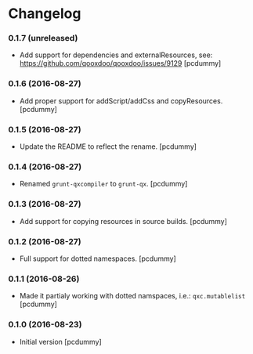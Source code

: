 # Changelog

### 0.1.7 (unreleased)

- Add support for dependencies and externalResources,
  see: https://github.com/qooxdoo/qooxdoo/issues/9129
  [pcdummy]

### 0.1.6 (2016-08-27)

- Add proper support for addScript/addCss and copyResources.
  [pcdummy]

### 0.1.5 (2016-08-27)

- Update the README to reflect the rename.
  [pcdummy]

### 0.1.4 (2016-08-27)

- Renamed `grunt-qxcompiler` to `grunt-qx`.
  [pcdummy]

### 0.1.3 (2016-08-27)

- Add support for copying resources in source builds.
  [pcdummy]

### 0.1.2 (2016-08-27)

- Full support for dotted namespaces.
  [pcdummy]

### 0.1.1 (2016-08-26)

- Made it partialy working with dotted namspaces, i.e.: `qxc.mutablelist`
  [pcdummy]

### 0.1.0 (2016-08-23)

- Initial version
  [pcdummy]

